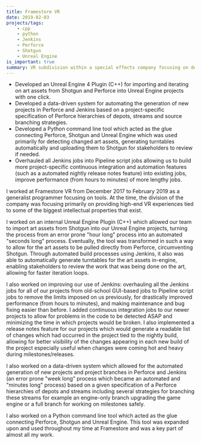 ```yaml
---
title: Framestore VR
date: 2019-02-03
projects/tags:
    - cpp
    - python
    - Jenkins
    - Perforce
    - Shotgun
    - Unreal Engine
is_important: true
summary: VR subdivision within a special effects company focusing on developing high-end VR experiences.
---
```

- Developed an Unreal Engine 4 Plugin (C++) for importing and iterating on art assets from Shotgun and Perforce into Unreal Engine projects with one click.
- Developed a data-driven system for automating the generation of new projects in Perforce and Jenkins based on a project-specific specification of Perforce hierarchies of depots, streams and source branching strategies.
- Developed a Python command line tool which acted as the glue connecting Perforce, Shotgun and Unreal Engine which was used primarily for detecting changed art assets, generating turntables automatically and uploading them to Shotgun for stakeholders to review if needed.
- Overhauled all Jenkins jobs into Pipeline script jobs allowing us to build more project-specific continuous integration and automation features (such as a automated nightly release notes feature) into existing jobs, improve performance (from hours to minutes) of more lengthy jobs.

I worked at Framestore VR from December 2017 to February 2019 as a generalist programmer focusing on tools. At the time, the division of the company was focusing primarily on providing high-end VR experiences tied to some of the biggest intellectual properties that exist.

I worked on an internal Unreal Engine Plugin (C++) which allowed our team to import art assets from Shotgun into our Unreal Engine projects, turning the process from an error prone "hour long" process into an automated "seconds long" process. Eventually, the tool was transformed in such a way to allow for the art assets to be pulled directly from Perforce, circumventing Shotgun. Through automated build processes using Jenkins, it also was able to automatically generate turntables for the art assets in-engine, enabling stakeholders to review the work that was being done on the art, allowing for faster iteration loops.

I also worked on improving our use of Jenkins: overhauling all the Jenkins jobs for all of our projects from old-school GUI-based jobs to Pipeline script jobs to remove the limits imposed on us previously, for drastically improved performance (from hours to minutes), and making maintenance and bug fixing easier than before. I added continuous integration jobs to our newer projects to allow for problems in the code to be detected ASAP and minimizing the time in which projects would be broken. I also implemented a release notes feature for our projects which would generate a readable list of changes which had occurred in the project tied to the nightly build, allowing for better visibility of the changes appearing in each new build of the project especially useful when changes were coming hot and heavy during milestones/releases.

I also worked on a data-driven system which allowed for the automated generation of new projects and project branches in Perforce and Jenkins (an error prone "week long" process which became an automated and "minutes long" process) based on a given specification of a Perforce hierarchies of depots and streams including several strategies for branching these streams for example an engine-only branch upgrading the game engine or a full branch for working on milestones safely.

I also worked on a Python command line tool which acted as the glue connecting Perforce, Shotgun and Unreal Engine. This tool was expanded upon and used throughout my time at Framestore and was a key part of almost all my work.
